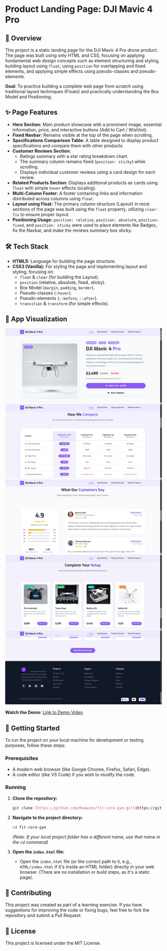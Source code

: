 # Product Landing Page: DJI Mavic 4 Pro

## 📝 Overview

This project is a static landing page for the DJI Mavic 4 Pro drone product. The page was built using only HTML and CSS, focusing on applying fundamental web design concepts such as element structuring and styling, building layout using `float`, using `position` for overlapping and fixed elements, and applying simple effects using pseudo-classes and pseudo-elements.

**Goal:** To practice building a complete web page from scratch using traditional layout techniques (Floats) and practically understanding the Box Model and Positioning.

## ✨ Page Features

* **Hero Section:** Main product showcase with a prominent image, essential information, price, and interactive buttons (Add to Cart / Wishlist).
* **Fixed Navbar:** Remains visible at the top of the page when scrolling.
* **Specifications Comparison Table:** A table designed to display product specifications and compare them with other products.
* **Customer Reviews Section:**
    * Ratings summary with a star rating breakdown chart.
    * The summary column remains fixed (`position: sticky`) while scrolling.
    * Displays individual customer reviews using a card design for each review.
* **Related Products Section:** Displays additional products as cards using `float` with simple `hover` effects (scaling).
* **Multi-Column Footer:** A footer containing links and information distributed across columns using `float`.
* **Layout using Float:** The primary column structure (Layout) in most sections of the page was built using the `float` property, utilizing `clear-fix` to ensure proper layout.
* **Positioning Usage:** `position: relative`, `position: absolute`, `position: fixed`, and `position: sticky` were used to place elements like Badges, fix the Navbar, and make the reviews summary box sticky.

## 🛠️ Tech Stack

* **HTML5:** Language for building the page structure.
* **CSS3 (Vanilla):** For styling the page and implementing layout and styling, focusing on:
    * `float` & `clear` (for building the Layout).
    * `position` (relative, absolute, fixed, sticky).
    * Box Model (`margin`, `padding`, `border`).
    * Pseudo-classes (`:hover`).
    * Pseudo-elements (`::before`, `::after`).
    * `transition` & `transform` (for simple effects).

## 📸 App Visualization

![Hero Section Screenshot](Images/hero-section.png)
![Specifications Table Screenshot](Images/why-section.png)
![Customer Reviews Screenshot](Images/reviews-section.png)
![Related Produts Screenshot](Images/related-products-dection.png)
![Footer Screenshot](Images/footer-section.png)

**Watch the Demo:** [Link to Demo Video](https://drive.google.com/file/d/1bSmXXlOW3pmC3_0iU736jOzfjpLOMaF3/view)

## 🚀 Getting Started

To run the project on your local machine for development or testing purposes, follow these steps:

### Prerequisites

* A modern web browser (like Google Chrome, Firefox, Safari, Edge).
* A code editor (like VS Code) if you wish to modify the code.

### Running

1.  **Clone the repository:**
    ```bash
    git clone [https://github.com/Rawwann/fit-core-gym.git](https://github.com/Rawwann/fit-core-gym.git)
    ```

2.  **Navigate to the project directory:**
    ```bash
    cd fit-core-gym
    ```
    *(Note: If your local project folder has a different name, use that name in the `cd` command)*

3.  **Open the `index.html` file:**
    * Open the `index.html` file (or the correct path to it, e.g., `HTML/index.html` if it's inside an HTML folder) directly in your web browser. (There are no installation or build steps, as it's a static page).

## 🤝 Contributing

This project was created as part of a learning exercise. If you have suggestions for improving the code or fixing bugs, feel free to fork the repository and submit a Pull Request.

## 📄 License

This project is licensed under the MIT License.